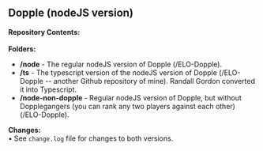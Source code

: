 <h2>Dopple (nodeJS version)</h2>

<strong>Repository Contents:</strong><br>
<br>
<strong>Folders:</strong>
* <strong>/node</strong> - The regular nodeJS version of Dopple (/ELO-Dopple).<br>
* <strong>/ts</strong> - The typescript version of the nodeJS version of Dopple (/ELO-Dopple -- another Github repository of mine).  Randall Gordon converted it into Typescript.<br>
* <strong>/node-non-dopple</strong> - Regular nodeJS version of Dopple, but without Dopplegangers (you can rank any two players against each other) (/ELO-Dopple).<br>

<strong>Changes:</strong><br>
• See <code>change.log</code> file for changes to both versions.


